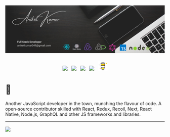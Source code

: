 <!-- <p align="center">
  <img src="/icon/Logo.png">
</p> -->
# [![Aniket Kumar header](https://raw.githubusercontent.com/ani4aniket/ani4aniket/master/icon/Cover.png)](https://ianiket.live)
<p align='center'>
<a href="https://www.linkedin.com/in/ani4aniket/"><img height="30" src="https://raw.githubusercontent.com/ani4aniket/ani4aniket/master/icon/linkedin.png"></a>&nbsp;&nbsp;
<a href="https://twitter/ani4aniket"><img height="30" src="https://raw.githubusercontent.com/ani4aniket/ani4aniket/master/icon/twitter.png"></a>&nbsp;&nbsp;
<a href="https://facebook/ani4aniket"><img height="30" src="https://raw.githubusercontent.com/ani4aniket/ani4aniket/master/icon/facebook.png"></a>&nbsp;&nbsp;
<a href="https://instagram/ani4aniket"><img height="30" src="https://raw.githubusercontent.com/ani4aniket/ani4aniket/master/icon/instagram.jpg"></a>&nbsp;&nbsp;
<a href="https://www.buymeacoffee.com/ani4aniket"><img height="30" src="https://raw.githubusercontent.com/ani4aniket/ani4aniket/master/icon/by-me-a-coffee.png"></a>
</p>

# 👋

Another JavaScript developer in the town, munching the flavour of code. A open-source contributor skilled with React, Redux, Recoil, Next, React Native, Node.js, GraphQL and other JS frameworks and libraries.
 
 ---

<p align='left'>
<img align='center' src="https://visitor-badge.glitch.me/badge?page_id=ani4aniket.visitor-badge">
 <p/>

